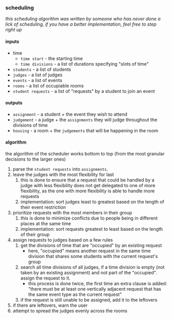 ### scheduling

*this scheduling algorithm was written by someone who has never done a lick of scheduling, if you have a better implementation, feel free to step right up*

#### inputs

- time
    - `time start` - the starting time
    - `time divisions` - a list of durations specifying "slots of time"
- `students` - a list of students
- `judges` - a list of judges
- `events` - a list of events
- `rooms` - a list of occupiable rooms
- `student requests` - a list of "requests" by a student to join an event

#### outputs

- `assignment` - a student + the event they wish to attend
- `judgement` - a judge + the `assignments` they will judge throughout the divisions of time
- `housing` - a room + the `judgements` that will be happening in the room

#### algorithm

the algorithm of the scheduler works bottom to top (from the most granular decisions to the larger ones)

1. parse the `student requests` into `assignments`.
1. leave the judges with the most flexibility for last
    1. this is done to ensure that a request that could be handled by a judge with less flexibility does not get delegated to one of more flexibility, as the one with more flexibility is able to handle more requests
    1. implementation: sort judges least to greatest based on the length of their event restriction
1. prioritize requests with the most members in their group
    1. this is done to minimize conflicts due to people being in different places at the same time
    1. implementation: sort requests greatest to least based on the length of their group
1. assign requests to judges based on a few rules
    1. get the divisions of time that are "occupied" by an existing request
        - here, "occupied" means another request in the same time division that shares some students with the current request's group
    1. search all time divisions of all judges, if a time division is empty (not taken by an existing assignment) and not part of the "occupied". assign the request to it.
        - this process is done twice, the first time an extra clause is added: "there must be at least one vertically adjacent request that has the same event type as the current request"
    1. if the request is still unable to be assigned, add it to the leftovers
1. if there are leftovers, warn the user
1. attempt to spread the judges evenly across the rooms
